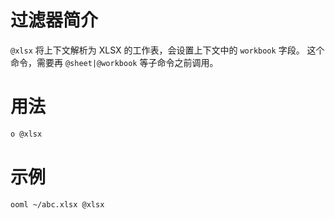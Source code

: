 # 过滤器简介

`@xlsx` 将上下文解析为 XLSX 的工作表，会设置上下文中的 `workbook` 字段。
这个命令，需要再 `@sheet|@workbook` 等子命令之前调用。

# 用法

```bash
o @xlsx
```

# 示例

```bash
ooml ~/abc.xlsx @xlsx
```

